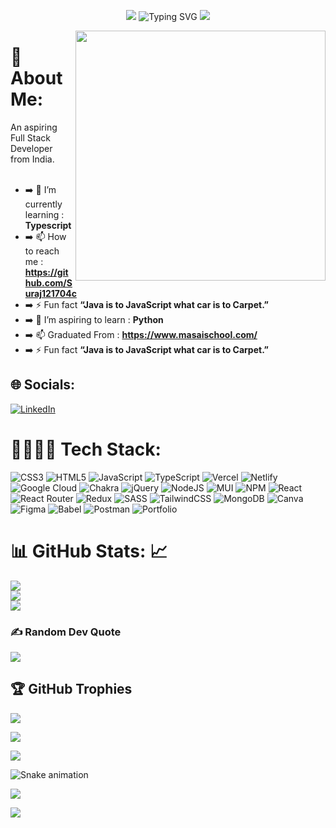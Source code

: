 <p align="center">
  
  
   <img src="https://user-images.githubusercontent.com/73097560/115834477-dbab4500-a447-11eb-908a-139a6edaec5c.gif">
  
<img src="https://readme-typing-svg.demolab.com?font=Fira+Code&weight=600&size=23&duration=3000&pause=500&color=3CE0F7&vCenter=true&width=600&lines=Hello+%F0%9F%91%8B+Myself+Suraj+Singh+🙏;An+Aspiring+Full+Stack+Developer+From+India" alt="Typing SVG" />
  
  
  <img src="https://user-images.githubusercontent.com/73097560/115834477-dbab4500-a447-11eb-908a-139a6edaec5c.gif">
</p>

<!-- <img align="right" alt="Coding" width="400" src="https://th.bing.com/th/id/R.f617f080d4d78bdee1c6615397bebc6a?rik=IKM4kPewsQQlmg&pid=ImgRaw&r=0">
 -->
<img margin = '30px' align="right" width = '400px' src = https://cdn.dribbble.com/users/72535/screenshots/2630779/data_visualization_by_jardson_almeida.gif>

# 💫 About Me:

An aspiring Full Stack Developer from India. <br> <br>

- ➡️ 🌱 I’m currently learning : **Typescript** <br>
- ➡️ 📫 How to reach me : **https://github.com/Suraj121704c** <br>
- ➡️ ⚡ Fun fact **“Java is to JavaScript what car is to Carpet.”**<br>
- ➡️ 🌱 I’m aspiring to learn : **Python** <br>
- ➡️ 📫 Graduated From : **https://www.masaischool.com/** <br>
- ➡️ ⚡ Fun fact **“Java is to JavaScript what car is to Carpet.”**<br>

## 🌐 Socials:

[![LinkedIn](https://img.shields.io/badge/LinkedIn-%230077B5.svg?logo=linkedin&logoColor=white)](https://www.linkedin.com/in/suraj-singh-22844a257)

# 🧑‍💻👩‍💻 Tech Stack:

![CSS3](https://img.shields.io/badge/css3-%231572B6.svg?style=flat&logo=css3&logoColor=white) ![HTML5](https://img.shields.io/badge/html5-%23E34F26.svg?style=flat&logo=html5&logoColor=white) ![JavaScript](https://img.shields.io/badge/javascript-%23323330.svg?style=flat&logo=javascript&logoColor=%23F7DF1E) ![TypeScript](https://img.shields.io/badge/typescript-%23007ACC.svg?style=flat&logo=typescript&logoColor=white) ![Vercel](https://img.shields.io/badge/vercel-%23000000.svg?style=flat&logo=vercel&logoColor=white) ![Netlify](https://img.shields.io/badge/netlify-%23000000.svg?style=flat&logo=netlify&logoColor=#00C7B7) ![Google Cloud](https://img.shields.io/badge/Google%20Cloud-%234285F4.svg?style=flat&logo=google-cloud&logoColor=white) ![Chakra](https://img.shields.io/badge/chakra-%234ED1C5.svg?style=flat&logo=chakraui&logoColor=white) ![jQuery](https://img.shields.io/badge/jquery-%230769AD.svg?style=flat&logo=jquery&logoColor=white) ![NodeJS](https://img.shields.io/badge/node.js-6DA55F?style=flat&logo=node.js&logoColor=white) ![MUI](https://img.shields.io/badge/MUI-%230081CB.svg?style=flat&logo=material-ui&logoColor=white) ![NPM](https://img.shields.io/badge/NPM-%23000000.svg?style=flat&logo=npm&logoColor=white) ![React](https://img.shields.io/badge/react-%2320232a.svg?style=flat&logo=react&logoColor=%2361DAFB) ![React Router](https://img.shields.io/badge/React_Router-CA4245?style=flat&logo=react-router&logoColor=white) ![Redux](https://img.shields.io/badge/redux-%23593d88.svg?style=flat&logo=redux&logoColor=white) ![SASS](https://img.shields.io/badge/SASS-hotpink.svg?style=flat&logo=SASS&logoColor=white) ![TailwindCSS](https://img.shields.io/badge/tailwindcss-%2338B2AC.svg?style=flat&logo=tailwind-css&logoColor=white) ![MongoDB](https://img.shields.io/badge/MongoDB-%234ea94b.svg?style=flat&logo=mongodb&logoColor=white) ![Canva](https://img.shields.io/badge/Canva-%2300C4CC.svg?style=flat&logo=Canva&logoColor=white) ![Figma](https://img.shields.io/badge/figma-%23F24E1E.svg?style=flat&logo=figma&logoColor=white) ![Babel](https://img.shields.io/badge/Babel-F9DC3e?style=flat&logo=babel&logoColor=black) ![Postman](https://img.shields.io/badge/Postman-FF6C37?style=flat&logo=postman&logoColor=white) ![Portfolio](https://img.shields.io/badge/Portfolio-%23000000.svg?style=flat&logo=firefox&logoColor=#FF7139)

# 📊 GitHub Stats: 📈

![](https://github-readme-stats.vercel.app/api?username=Suraj121704c&theme=blue-green&hide_border=true&include_all_commits=true&count_private=true)<br/>
![](https://github-readme-streak-stats.herokuapp.com/?user=Suraj121704c&theme=blue-green&hide_border=true)<br/>
![](https://github-readme-stats.vercel.app/api/top-langs/?username=Suraj121704c&theme=blue-green&hide_border=true&include_all_commits=true&count_private=true&layout=compact)

### ✍️ Random Dev Quote

![](https://quotes-github-readme.vercel.app/api?type=horizontal&theme=radical)

<!--
## 🏆 GitHub Trophies
![](https://github-profile-trophy.vercel.app/?username=tejaspedge&theme=radical&no-frame=true&no-bg=false&margin-w=4)

 -->

## 🏆 GitHub Trophies

 <img src="https://user-images.githubusercontent.com/73097560/115834477-dbab4500-a447-11eb-908a-139a6edaec5c.gif">
  
![](https://github-profile-trophy.vercel.app/?username=tejaspedge&theme=radical&no-frame=false&no-bg=false&margin-w=4)

 <img src="https://user-images.githubusercontent.com/73097560/115834477-dbab4500-a447-11eb-908a-139a6edaec5c.gif">
  


![Snake animation](https://github.com/Marione-Tainara/Marione-Tainara/blob/output/github-contribution-grid-snake.svg)

 </div>

[![](https://visitcount.itsvg.in/api?id=tejaspedge&icon=5&color=3)](https://visitcount.itsvg.in)

<!-- Proudly created with GPRM ( https://gprm.itsvg.in ) -->

<img src = https://raw.githubusercontent.com/Trilokia/Trilokia/379277808c61ef204768a61bbc5d25bc7798ccf1/bottom_header.svg />
